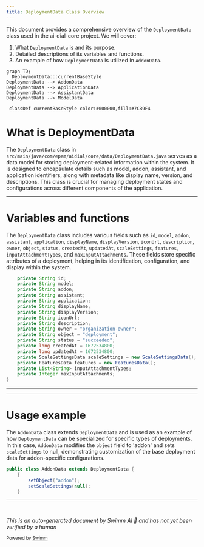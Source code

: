 ```yaml
---
title: DeploymentData Class Overview
---
```

This document provides a comprehensive overview of the `DeploymentData` class used in the ai-dial-core project. We will cover:

1. What `DeploymentData` is and its purpose.
2. Detailed descriptions of its variables and functions.
3. An example of how `DeploymentData` is utilized in `AddonData`.

```mermaid
graph TD;
  DeploymentData:::currentBaseStyle
DeploymentData --> AddonData
DeploymentData --> ApplicationData
DeploymentData --> AssistantData
DeploymentData --> ModelData

 classDef currentBaseStyle color:#000000,fill:#7CB9F4
```

# What is DeploymentData

The `DeploymentData` class in `src/main/java/com/epam/aidial/core/data/DeploymentData.java` serves as a data model for storing deployment-related information within the system. It is designed to encapsulate details such as model, addon, assistant, and application identifiers, along with metadata like display name, version, and descriptions. This class is crucial for managing deployment states and configurations across different components of the application.

<SwmSnippet path="/src/main/java/com/epam/aidial/core/data/DeploymentData.java" line="14">

---

# Variables and functions

The `DeploymentData` class includes various fields such as `id`, `model`, `addon`, `assistant`, `application`, `displayName`, `displayVersion`, `iconUrl`, `description`, `owner`, `object`, `status`, `createdAt`, `updatedAt`, `scaleSettings`, `features`, `inputAttachmentTypes`, and `maxInputAttachments`. These fields store specific attributes of a deployment, helping in its identification, configuration, and display within the system.

```java
    private String id;
    private String model;
    private String addon;
    private String assistant;
    private String application;
    private String displayName;
    private String displayVersion;
    private String iconUrl;
    private String description;
    private String owner = "organization-owner";
    private String object = "deployment";
    private String status = "succeeded";
    private long createdAt = 1672534800;
    private long updatedAt = 1672534800;
    private ScaleSettingsData scaleSettings = new ScaleSettingsData();
    private FeaturesData features = new FeaturesData();
    private List<String> inputAttachmentTypes;
    private Integer maxInputAttachments;
}
```

---

</SwmSnippet>

<SwmSnippet path="/src/main/java/com/epam/aidial/core/data/AddonData.java" line="13">

---

# Usage example

The `AddonData` class extends `DeploymentData` and is used as an example of how `DeploymentData` can be specialized for specific types of deployments. In this case, `AddonData` modifies the `object` field to 'addon' and sets `scaleSettings` to null, demonstrating customization of the base deployment data for addon-specific configurations.

```java
public class AddonData extends DeploymentData {
    {
        setObject("addon");
        setScaleSettings(null);
    }
```

---

</SwmSnippet>

&nbsp;

*This is an auto-generated document by Swimm AI 🌊 and has not yet been verified by a human*

<SwmMeta version="3.0.0" repo-id="Z2l0aHViJTNBJTNBYWktZGlhbC1jb3JlJTNBJTNBc3dpbW1pbw==" repo-name="ai-dial-core"><sup>Powered by [Swimm](/)</sup></SwmMeta>
